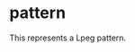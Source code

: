 # pattern
<div class="search_terms" style="display: none">pattern</div>

<!---
	This file is autogenerated. Do not edit this file manually. Your changes will be ignored.
	More information: https://github.com/MWSE/MWSE/tree/master/docs
-->

This represents a Lpeg pattern.

